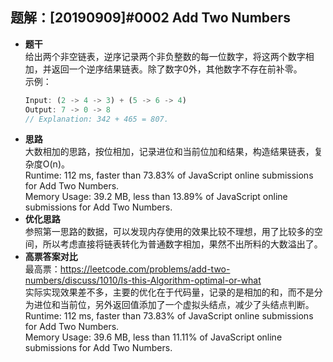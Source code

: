 ## 题解：[20190909]#0002 Add Two Numbers
- **题干**   
给出两个非空链表，逆序记录两个非负整数的每一位数字，将这两个数字相加，并返回一个逆序结果链表。除了数字0外，其他数字不存在前补零。   
示例：   
    ```javascript
    Input: (2 -> 4 -> 3) + (5 -> 6 -> 4)
    Output: 7 -> 0 -> 8
    // Explanation: 342 + 465 = 807.
    ```
- **思路**   
大数相加的思路，按位相加，记录进位和当前位加和结果，构造结果链表，复杂度O(n)。   
Runtime: 112 ms, faster than 73.83% of JavaScript online submissions for Add Two Numbers.   
Memory Usage: 39.2 MB, less than 13.89% of JavaScript online submissions for Add Two Numbers.        
- **优化思路**   
参照第一思路的数据，可以发现内存使用的效果比较不理想，用了比较多的空间，所以考虑直接将链表转化为普通数字相加，果然不出所料的大数溢出了。
- **高票答案对比**   
最高票：https://leetcode.com/problems/add-two-numbers/discuss/1010/Is-this-Algorithm-optimal-or-what    
实际实现效果差不多，主要的优化在于代码量，记录的是相加的和，而不是分为进位和当前位，另外返回值添加了一个虚拟头结点，减少了头结点判断。    
Runtime: 112 ms, faster than 73.83% of JavaScript online submissions for Add Two Numbers.   
Memory Usage: 39.6 MB, less than 11.11% of JavaScript online submissions for Add Two Numbers.   
